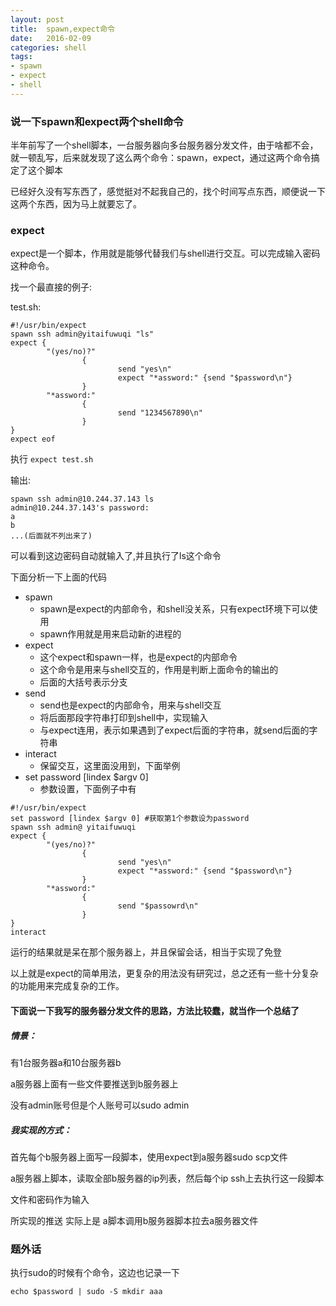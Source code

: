 ```yaml
---
layout: post
title:  spawn,expect命令
date:   2016-02-09
categories: shell
tags:
- spawn
- expect
- shell
---
```


### 说一下spawn和expect两个shell命令

<!-- more -->
半年前写了一个shell脚本，一台服务器向多台服务器分发文件，由于啥都不会，就一顿乱写，后来就发现了这么两个命令：spawn，expect，通过这两个命令搞定了这个脚本

已经好久没有写东西了，感觉挺对不起我自己的，找个时间写点东西，顺便说一下这两个东西，因为马上就要忘了。


### expect  

expect是一个脚本，作用就是能够代替我们与shell进行交互。可以完成输入密码这种命令。

找一个最直接的例子:

test.sh:

~~~
#!/usr/bin/expect
spawn ssh admin@yitaifuwuqi "ls"
expect {
        "(yes/no)?"
                {
                        send "yes\n"
                        expect "*assword:" {send "$password\n"}
                }
        "*assword:"
                {
                        send "1234567890\n"
                }
}
expect eof
~~~

执行 `expect test.sh`

输出:

~~~
spawn ssh admin@10.244.37.143 ls
admin@10.244.37.143's password:
a
b
...(后面就不列出来了)
~~~

可以看到这边密码自动就输入了,并且执行了ls这个命令

下面分析一下上面的代码

- spawn
    - spawn是expect的内部命令，和shell没关系，只有expect环境下可以使用
    - spawn作用就是用来启动新的进程的
- expect
    - 这个expect和spawn一样，也是expect的内部命令
    - 这个命令是用来与shell交互的，作用是判断上面命令的输出的
    - 后面的大括号表示分支
- send
    - send也是expect的内部命令，用来与shell交互
    - 将后面那段字符串打印到shell中，实现输入
    - 与expect连用，表示如果遇到了expect后面的字符串，就send后面的字符串
- interact
    - 保留交互，这里面没用到，下面举例
- set password [lindex $argv 0]
    - 参数设置，下面例子中有

~~~
#!/usr/bin/expect
set password [lindex $argv 0] #获取第1个参数设为password
spawn ssh admin@ yitaifuwuqi
expect {
        "(yes/no)?"
                {
                        send "yes\n"
                        expect "*assword:" {send "$password\n"}
                }
        "*assword:"
                {
                        send "$passowrd\n"
                }
}
interact
~~~

运行的结果就是呆在那个服务器上，并且保留会话，相当于实现了免登

以上就是expect的简单用法，更复杂的用法没有研究过，总之还有一些十分复杂的功能用来完成复杂的工作。

#### 下面说一下我写的服务器分发文件的思路，方法比较蠢，就当作一个总结了

##### 情景：

有1台服务器a和10台服务器b

a服务器上面有一些文件要推送到b服务器上

没有admin账号但是个人账号可以sudo admin


##### 我实现的方式：

首先每个b服务器上面写一段脚本，使用expect到a服务器sudo scp文件

a服务器上脚本，读取全部b服务器的ip列表，然后每个ip ssh上去执行这一段脚本

文件和密码作为输入

所实现的推送 实际上是  a脚本调用b服务器脚本拉去a服务器文件


### 题外话

执行sudo的时候有个命令，这边也记录一下

~~~
echo $password | sudo -S mkdir aaa
~~~